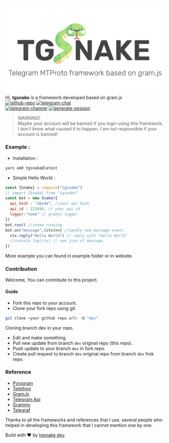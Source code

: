 ![tgsnakeicon-flaticon](./media/tgsnake.jpg)  
Hi, **tgsnake** is a framework developed based on gram.js  
[![github-repo](https://img.shields.io/badge/Github-butthx-blue.svg?style=for-the-badge&logo=github)](https://github.com/butthx/tgsnake)
[![telegram-chat](https://img.shields.io/badge/Telegram-Chat-blue.svg?style=for-the-badge&logo=telegram)](https://t.me/tgsnakechat)  
[![telegram-channel](https://img.shields.io/badge/Telegram-Channel-blue.svg?style=for-the-badge&logo=telegram)](https://t.me/tgsnake)
[![generate-session](https://img.shields.io/badge/Generate-Session-blue.svg?style=for-the-badge&logo=replit)](https://replit.com/@butthx/TgSnakeGenerateSessions)

> WARNING! <br/>
> Maybe your account will be banned if you login using this framework. I don't know what caused it to happen. I am not responsible if your account is banned!

### Example : 

- Installation :  

```bash 
yarn add tgsnake@latest
```
- Simple Hello World :   

```javascript
const {Snake} = require("tgsnake")
// import {Snake} from "tgsnake"
const bot = new Snake({
  api_hash : "abcde", //your api hash
  api_id : 123456, // your api id
  logger:"none" // gramjs logger
})
bot.run() //snake running
bot.on("message",(ctx)=>{ //handle new message event.
  ctx.reply("Hello World") // reply with "Hello World"
  //console.log(ctx) // see json of message.
})
```
More example you can found in example folder or in website.
  
### Contribution  
Welcome, You can contribute to this project. 
#### Guide 
- Fork this repo to your account. 
- Clone your fork repo using git.   
```bash 
git clone <your github repo url> -b "dev"
```
Cloning branch dev in your repo. 
- Edit and make something. 
- Pull new update from branch `dev` original repo (this repo). 
- Push update to your branch `dev` in fork repo.
- Create pull request to branch `dev` original repo from branch `dev` frok repo.
  
### Reference 
- [Pyrogram](https://github.com/pyrogram/pyrogram) 
- [Telethon](https://github.com/LonamiWebs/Telethon) 
- [GramJs](https://github.com/gram-js/gramjs)
- [Telegram Api](https://core.telegram.org/schema) 
- [Grammy](https://github.com/grammyjs/grammyjs)
- [Telegraf](https://github.com/telegraf/telegraf)
  
Thanks to all the frameworks and references that I use, several people who helped in developing this framework that I cannot mention one by one.   
  
Build with ♥️ by [tgsnake dev](https://t.me/+Fdu8unNApTg3ZGU1).
